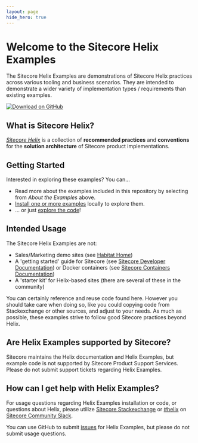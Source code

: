 ```yaml
---
layout: page
hide_hero: true
---
```

# Welcome to the Sitecore Helix Examples

The Sitecore Helix Examples are demonstrations of Sitecore Helix practices across various
tooling and business scenarios. They are intended to demonstrate a wider variety
of implementation types / requirements than existing examples.

[![Download on GitHub](https://img.shields.io/badge/DOWNLOAD-ON%20GITHUB-red?style=for-the-badge&logo=github)](https://github.com/Sitecore/Helix.Examples)

## What is Sitecore Helix?

[*Sitecore Helix*](https://helix.sitecore.net) is a collection of **recommended practices** and
**conventions** for the **solution architecture** of Sitecore product
implementations.

## Getting Started

Interested in exploring these examples? You can...

* Read more about the examples included in this repository by selecting from *About the Examples* above.
* [Install one or more examples](install.md) locally to explore them.
* ... or just [explore the code](https://github.com/Sitecore/Helix.Examples/tree/master/examples)!

## Intended Usage

The Sitecore Helix Examples are not:
* Sales/Marketing demo sites (see [Habitat Home](https://github.com/Sitecore/Sitecore.HabitatHome.Platform))
* A 'getting started' guide for Sitecore (see [Sitecore Developer Documentation](https://doc.sitecore.com/developers)) or Docker containers (see [Sitecore Containers Documentation](https://containers.doc.sitecore.com))
* A 'starter kit' for Helix-based sites (there are several of these in the community)

You can certainly reference and reuse code found here. However you should take care
when doing so, like you could copying code from Stackexchange or other sources,
and adjust to your needs. As much as possible, these examples strive to follow good Sitecore practices beyond Helix.

## Are Helix Examples supported by Sitecore?

Sitecore maintains the Helix documentation and Helix Examples, but example code is not supported by Sitecore Product Support Services. Please do not submit support tickets regarding Helix Examples.

## How can I get help with Helix Examples?

For usage questions regarding Helix Examples installation or code, or questions about Helix, please utilize [Sitecore Stackexchange](https://sitecore.stackexchange.com/) or [#helix](https://sitecorechat.slack.com/messages/helix) on [Sitecore Community Slack](https://sitecore.chat/).

You can use GitHub to submit [issues](https://github.com/Sitecore/Helix.Examples/issues/new) for Helix Examples, but please do not submit usage questions.